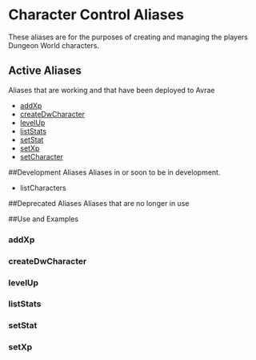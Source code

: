 # Character Control Aliases
These aliases are for the purposes of creating and managing the players Dungeon World characters.

## Active Aliases
Aliases that are working and that have been deployed to Avrae
* [addXp](#addXp)
* [createDwCharacter](#createDwCharacter)
* [levelUp](#levelUp)
* [listStats](#listStats)
* [setStat](#setStat)
* [setXp](#setXp)
* [setCharacter](#setCharacter)

##Development Aliases
Aliases in or soon to be in development.
* listCharacters

##Deprecated Aliases
Aliases that are no longer in use

##Use and Examples

### addXp <a name="addXp"></a>
### createDwCharacter <a name="createDwCharacter"></a>
### levelUp <a name="levelUp"></a>
### listStats <a name="listStats"></a>
### setStat <a name="setStat"></a>
### setXp <a name="setXp"></a>